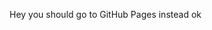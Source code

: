 <!--{% comment %}-->
Hey you should go to GitHub Pages instead ok

<!--{% endcomment %}
# bookmarklets
Bookmarklets are little snippets of JavaScript hiding in a bookmark. Think of them as miniature browser extensions that also work on mobile devices and have more security restrictions imposed upon them by browsers. I've made a bunch of really simple ones to help with various things.

[test5]({{"javascript:alert('hi')"}})

## Add to Pocket
Strips gross GET variables from the URL and adds the page to Pocket. Doesn't work on webpages with a Content Security Policy, but instead of failing silently it'll 1) tell you that a CSP is in place and 2) strip GET variables from the URL so that you can save to Pocket with the Share menu or otherwise.
```javascript
javascript:(function(){document.addEventListener("securitypolicyviolation",function(t){t.stopImmediatePropagation();alert("This bookmarklet is not compatible with this webpage's content security policy :(");history.pushState(void 0,void 0,window.location.pathname)});var a=/([^?]+)/.exec(window.location.href)[1],b=document.createElement("script");b.type="text/javascript";var c=a,d=[1335250,6543542,3442575,3096362,1070828,4418221,2412824,2787039,2494417,4533862],e=0,f=0,g=[],h=0,k={a:97,b:98,c:99,d:100,e:101,f:102,g:103,h:104,i:105,j:106,k:107,l:108,m:109,n:110,o:111,p:112,q:113,r:114,s:115,t:116,u:117,v:118,w:119,x:120,y:121,z:122,A:65,B:66,C:67,D:68,E:69,F:70,G:71,H:72,I:73,J:74,K:75,L:76,M:77,N:78,O:79,P:80,Q:81,R:82,S:83,T:84,U:85,V:86,W:87,X:88,Y:89,Z:90,0:48,1:49,2:50,3:51,4:52,5:53,6:54,7:55,8:56,9:57,"/":47,":":58,"?":63,"=":61,"-":45,_:95,"&":38,$:36,"!":33,".":46};c=1335250+c;for(var m=0;274>m;m++){for(var n=0;n<c.length;n++){(l=k[c[n]]?k[c[n]]:c.charCodeAt(n))||(l=3);var p=l*(d[e]+l*d[f%25d.length]);g[h]=(g[h]?g[h]+p:p)+m+f;var q=p%2550;if(g[q]){var r=g[h];g[h]=g[q];g[q]=r}f+=p;h=50==h?0:h+=1;e=e==d.length-1?0:e+1}c=f+"";f=0}var u="";for(n=0;n<g.length;n++)u+=String.fromCharCode(g[n]%2525+97);b.src="https://getpocket.com/b/r4.js?h="+(u+"efcc82e294")+"&u="+encodeURIComponent(a)+"&t="+encodeURIComponent(document.title);(document.getElementsByTagName("head")[0]||document.documentElement).appendChild(b)})()
```

## Archive.org Lookup
Searches archive.org for captures of the current webpage.
```javascript
javascript:window.open("https://web.archive.org/web/*/"+window.location.href)
 
```

## Archive.org Save
Adds a capture of the current page to archive.org.
```javascript
javascript:window.open("https://web.archive.org/save/"+window.location.href)
 
```

## Google Play App Beta
Activate this bookmarklet on a Google Play app page to enroll in the beta program (if there is one).
```javascript
javascript:window.location="https://play.google.com/apps/testing/"+window.location.href.match(/https:\/\/play\.google\.com\/store\/apps\/details\?id=([\w.]+)/)[1]
```

## Google Play Music Cover Art
Activate this bookmarklet on an album page on Google Play to grab some high-resolution cover art.
```javascript
javascript:open(document.getElementsByClassName("cover-image")[0].src.replace("w300-rw", "w16383-rw"))
```

## ICANN WHOIS
Looks up the WHOIS record of the current domain.
```javascript
javascript:window.open("https://whois.icann.org/en/lookup?name="+window.location.hostname)
```

## PageSpeed Insights
Runs the current webpage through Google PageSpeed Insights to get suggestions for making the webpage faster.
```javascript
javascript:window.open("https://developers.google.com/speed/pagespeed/insights/?url="+window.location.href)
```

## Unhide Reddit Downvote Arrows
For those times when subreddit moderators have disabled downvotes but you still gotta be a jerk anyway.
```javascript
javascript:(function(){var a=document.getElementsByClassName("down"),b;for(b in a)a[b].style.display="block"})()
```

## Vine Downloader
Opens the MP4 from a single Vine's page.
```javascript
javascript:open("http://v.cdn.vine.co/r/videos_dashhd/"+/https:\/\/v\.cdn\.vine\.co\/r\/videos\/(.*).jpg/.exec(document.getElementsByTagName("video")[0].poster)[1])
```

## Wavo Stems Downloader
Grabs stems from Wavo.me remix contests even after the contest is over, while bypassing the download gate.
```javascript
javascript:(function(){var a;for(var b in _r)/\/contests\/\w+/.test(b)&&(a=b);window.location=_r[a].downloadPackageUrl})()
```

## Web of Trust
Opens the Web of Trust reputation page for the current domain or subdomain.
```javascript
javascript:open("https://www.mywot.com/scorecard/"+window.location.host)
 
```

## Website Grader
Runs the current domain through HubSpot's Website Grader, checking for basic performance and SEO issues.
```javascript
javascript:window.open("https://website.grader.com/results/"+window.location.hostname)
 
```
-->
